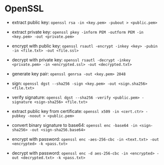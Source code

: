 # OpenSSL

*   extract public key:
    `openssl rsa -in <key.pem> -pubout > <public.pem>`

*   extract private key:
    `openssl pkey -inform PEM -outform PEM -in <key.pem> -out <private.pem>`

*   encrypt with public key:
    `openssl rsautl -encrypt -inkey <key> -pubin -in <file.txt> -out <file.ssl>`

*   decrypt with private key:
    `openssl rsautl -decrypt -inkey <private.pem> -in <encrypted.ssl> -out <decrypted.txt>`

*   generate key pair: `openssl genrsa -out <key.pem> 2048`

*   sign:
    `openssl dgst --sha256 -sign <key.pem> -out <sign.sha256> <file.txt>`

*   verify signature:
    `openssl dgst --sha256 -verify <public.pem> -signature <sign-sha256> <file.txt>`

*   extract public key from certificate:
    `openssl x509 -in <cert.ctr> -pubkey -noout > <public.pem>`

*   convert binary signature to base64:
    `openssl enc -base64 -in <sign-sha256> -out <sign-sha256.base64>`

*   encrypt with password:
    `openssl enc -aes-256-cbc -in <text.txt> -out <encrypted> -k <pass.txt>`

*   decrypt with password:
    `openssl enc -d aes-256-cbc -in <encrypted> -out <decrypted.txt> -k <pass.txt>`
